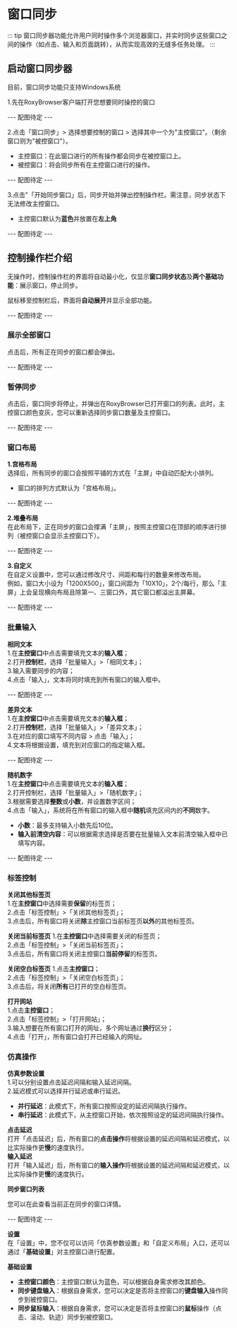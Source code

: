 # 窗口同步
::: tip
窗口同步器功能允许用户同时操作多个浏览器窗口，并实时同步这些窗口之间的操作（如点击、输入和页面跳转），从而实现高效的无缝多任务处理。
:::
## 启动窗口同步器
目前，窗口同步功能只支持Windows系统  

1.先在RoxyBrowser客户端打开您想要同时操控的窗口  

--- 配图待定 ---  

2.点击「窗口同步」> 选择想要控制的窗口 > 选择其中一个为"主控窗口"。（剩余窗口则为"被控窗口"）。  

* 主控窗口：在此窗口进行的所有操作都会同步在被控窗口上。
* 被控窗口：将会同步所有在主控窗口进行的操作。  

--- 配图待定 ---  

3.点击"「开始同步窗口」后，同步开始并弹出控制操作栏。需注意，同步状态下无法修改主控窗口。  

* 主控窗口默认为**蓝色**并放置在**左上角**

--- 配图待定 ---  

## 控制操作栏介绍
无操作时，控制操作栏的界面将自动最小化，仅显示**窗口同步状态**及**两个基础功能**：展示窗口，停止同步。  

鼠标移至控制栏后，界面将**自动展开**并显示全部功能。  

--- 配图待定 ---  

### 展示全部窗口

点击后，所有正在同步的窗口都会弹出。  

--- 配图待定 ---   

### 暂停同步
点击后，窗口同步将停止，并弹出在RoxyBrowser已打开窗口的列表。此时，主控窗口颜色变灰，您可以重新选择同步窗口数量及主控窗口。  

--- 配图待定 ---  

### 窗口布局
**1.宫格布局**  
选择后，所有同步的窗口会按照平铺的方式在「主屏」中自动匹配大小排列。  
* 窗口的排列方式默认为「宫格布局」。  

--- 配图待定 ---  

**2.堆叠布局**  
在此布局下，正在同步的窗口会撑满「主屏」，按照主控窗口在顶部的顺序进行排列（被控窗口会显示主控窗口下）。  

--- 配图待定 ---  

**3.自定义**  
在自定义设置中，您可以通过修改尺寸、间距和每行的数量来修改布局。  
例如，窗口大小设为「1200X500」，窗口间距为「10X10」，2个/每行，那么「主屏」上会呈现横向布局且除第一、三窗口外，其它窗口都溢出主屏幕。  

--- 配图待定 ---  

### 批量输入
**相同文本**  
1.在**主控窗口**中点击需要填充文本的**输入框**；  
2.打开**控制栏**，选择「批量输入」>「相同文本」；  
3.输入需要同步的内容；  
4.点击「输入」，文本将同时填充到所有窗口的输入框中。  

--- 配图待定 ---  

**差异文本**  
1.在**主控窗口**中点击需要填充文本的**输入框**；  
2.打开**控制栏**，选择「批量输入」>「差异文本」；  
3.在对应的窗口填写不同内容 > 点击「输入」；  
4.文本将根据设置，填充到对应窗口的指定输入框。  

--- 配图待定 ---  

**随机数字**  
1.在**主控窗口**中点击需要填充文本的**输入框**；  
2.打开控制栏，选择「批量输入」>「随机数字」；  
3.根据需要选择**整数**或**小数**，并设置数字区间；  
4.点击「输入」，系统将在所有窗口的输入框中**随机**填充区间内的**不同**数字。  
* **小数**：最多支持输入小数先后10位。  
* **输入前清空内容**：可以根据需求选择是否要在批量输入文本前清空输入框中已填写内容。  

--- 配图待定 ---  

### 标签控制

**关闭其他标签页**  
1.在**主控窗口**中选择需要**保留**的标签页；  
2.点击「标签控制」>「关闭其他标签页」；  
3.点击后，所有窗口将关闭**除**主控窗口当前标签页**以外**的其他标签页。  

**关闭当前标签页**
1.在**主控窗口**中选择需要关闭的标签页；  
2.点击「标签控制」>「关闭当前标签页」；  
3.点击后，所有窗口将关闭主控窗口**当前停留**的标签页。  

**关闭空白标签页**
1.点击**主控窗口**；  
2.点击「标签控制」>「关闭空白标签页」；  
3.点击后，将关闭**所有**已打开的空白标签页。  

**打开网站**  
1.点击**主控窗口**；  
2.点击「标签控制」>「打开网站」；  
3.输入想要在所有窗口打开的网址，多个网址通过**换行**区分；  
4.点击「打开」，所有窗口会打开已经输入的网址。  

### 仿真操作
**仿真参数设置**  
1.可以分别设置点击延迟间隔和输入延迟间隔。  
2.延迟模式可以选择并行延迟或串行延迟。  
* **并行延迟**：此模式下，所有窗口按照设定的延迟间隔执行操作。  
* **串行延迟**：此模式下，从主控窗口开始，依次按照设定的延迟间隔执行操作。  

**点击延迟**  
打开「点击延迟」后，所有窗口的**点击操作**将根据设置的延迟间隔和延迟模式，以比实际操作更**慢**的速度执行。  
**输入延迟**   
打开「输入延迟」后，所有窗口的**输入操作**将根据设置的延迟间隔和延迟模式，以比实际操作更**慢**的速度执行。  

**同步窗口列表**  

您可以在此查看当前正在同步的窗口详情。  

--- 配图待定 ---  

**设置**  
在「设置」中，您不仅可以访问「仿真参数设置」和「自定义布局」入口，还可以通过「**基础设置**」对主控窗口进行配置。  

**基础设置**  
* **主控窗口颜色**：主控窗口默认为蓝色，可以根据自身需求修改其颜色。  
* **同步键盘输入**：根据自身需求，您可以决定是否将主控窗口的**键盘输入**操作同步到被控窗口。  
* **同步鼠标输入**：根据自身需求，您可以决定是否将主控窗口的**鼠标**操作（点击、滚动、轨迹）同步到被控窗口。




